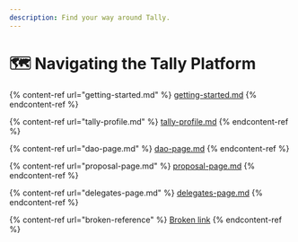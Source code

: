 ```yaml
---
description: Find your way around Tally.
---
```


# 🗺 Navigating the Tally Platform

{% content-ref url="getting-started.md" %}
[getting-started.md](getting-started.md)
{% endcontent-ref %}

{% content-ref url="tally-profile.md" %}
[tally-profile.md](tally-profile.md)
{% endcontent-ref %}

{% content-ref url="dao-page.md" %}
[dao-page.md](dao-page.md)
{% endcontent-ref %}

{% content-ref url="proposal-page.md" %}
[proposal-page.md](proposal-page.md)
{% endcontent-ref %}

{% content-ref url="delegates-page.md" %}
[delegates-page.md](delegates-page.md)
{% endcontent-ref %}

{% content-ref url="broken-reference" %}
[Broken link](broken-reference)
{% endcontent-ref %}
